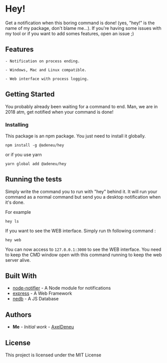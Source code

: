 # Hey!

Get a notification when this boring command is done! (yes, "hey!" is the name of my package, don't blame me...).
If you're having some issues with my tool or if you want to add somes features, open an issue ;)

## Features

```
- Notification on process ending.
```
```
- Windows, Mac and Linux compatible.
```
```
- Web interface with process logging.
```

## Getting Started

You probably already been waiting for a command to end. Man, we are in 2018 atm, get notified when your command is done! 

### Installing

This package is an npm package. You just need to install it globally.

```
npm install -g @adeneu/hey
```
or if you use yarn
```
yarn global add @adeneu/hey
```

## Running the tests

Simply write the command you to run with "hey" behind it.
It will run your command as a normal command but send you a desktop notification when it's done.

For example

```
hey ls
```

If you want to see the WEB interface. Simply run th following command :

```
hey web
```

You can now access to `127.0.0.1:3000` to see the WEB interface.
You need to keep the CMD window open with this command running to keep the web server alive.

## Built With

* [node-notifier](https://github.com/mikaelbr/node-notifier) - A Node module for notifications
* [express](https://github.com/expressjs/express) - A Web Framework
* [nedb](https://github.com/louischatriot/nedb) - A JS Database

## Authors

* **Me** - *Initial work* - [AxelDeneu](https://github.com/AxelDeneu)

## License

This project is licensed under the MIT License

